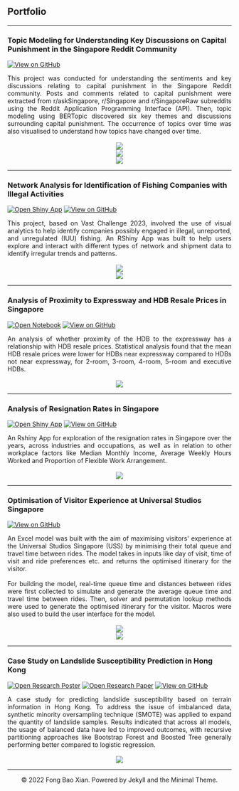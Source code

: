 ## Portfolio

---
### Topic Modeling for Understanding Key Discussions on Capital Punishment in the Singapore Reddit Community

[![View on GitHub](https://img.shields.io/badge/Github-View%20on%20Github-%23181717?logo=Github)](https://github.com/fongbx/topic_modelling_on_reddit_posts)

<div style="text-align: justify">
  This project was conducted for understanding the sentiments and key discussions relating to capital punishment in the Singapore Reddit community. Posts and comments related to capital punishment were extracted from r/askSingapore, r/Singapore and r/SingaporeRaw subreddits using the Reddit Application Programming Interface (API). Then, topic modeling using BERTopic discovered six key themes and discussions surrounding capital punishment. The occurrence of topics over time was also visualised to understand how topics have changed over time.
</div>
<br>
<center><img src="images/topic_1.JPG"/></center>
<center><img src="images/topic_2.JPG"/></center>
<center><img src="images/topics_over_time.JPG"/></center>

---
### Network Analysis for Identification of Fishing Companies with Illegal Activities

[![Open Shiny App](https://img.shields.io/badge/R-Open%20Shiny%20App-%23276DC3?logo=R)](https://oceanuswatch.shinyapps.io/shinyapp/)
[![View on GitHub](https://img.shields.io/badge/Github-View%20on%20Github-%23181717?logo=Github)](https://github.com/fongbx/vast-challenge-2023)

<div style="text-align: justify">
  This project, based on Vast Challenge 2023, involved the use of visual analytics to help identify companies possibly engaged in illegal, unreported, and unregulated (IUU) fishing. An RShiny App was built to help users explore and interact with different types of network and shipment data to identify irregular trends and patterns.
</div>
<br>
<center><img src="images/network_1.JPG"/></center>
<center><img src="images/network_2.JPG"/></center>

---
### Analysis of Proximity to Expressway and HDB Resale Prices in Singapore

[![Open Notebook](https://img.shields.io/badge/Python-Open%20Notebook-%233776AB?logo=Python)](html/hdb_resale_notebook.html)
[![View on GitHub](https://img.shields.io/badge/Github-View%20on%20Github-%23181717?logo=Github)](https://github.com/fongbx/hdb_resale)

<div style="text-align: justify">
  An analysis of whether proximity of the HDB to the expressway has a relationship with HDB resale prices. Statistical analysis found that the mean HDB resale prices were lower for HDBs near expressway compared to HDBs not near expressway, for 2-room, 3-room, 4-room, 5-room and executive HDBs.
</div>
<br>
<center><img src="images/hdb_resale.JPG"/></center>

---
### Analysis of Resignation Rates in Singapore

[![Open Shiny App](https://img.shields.io/badge/R-Open%20Shiny%20App-%23276DC3?logo=R)](https://fongbx.shinyapps.io/rshiny_app/)
[![View on GitHub](https://img.shields.io/badge/Github-View%20on%20Github-%23181717?logo=Github)](https://github.com/fongbx/resignation_rates)

<div style="text-align: justify">
  An Rshiny App for exploration of the resignation rates in Singapore over the years, across industries and occupations, as well as in relation to other workplace factors like Median Monthly Income, Average Weekly Hours Worked and Proportion of Flexible Work Arrangement.
</div>
<br>
<center><img src="images/Rshiny.JPG"/></center>

---
### Optimisation of Visitor Experience at Universal Studios Singapore

[![View on GitHub](https://img.shields.io/badge/Github-View%20on%20Github-%23181717?logo=Github)](https://github.com/fongbx/themepark_optimisation)

<div style="text-align: justify">
  An Excel model was built with the aim of maximising visitors' experience at the Universal Studios Singapore (USS) by minimising their total queue and travel time between rides. The model takes in inputs like day of visit, time of visit and ride preferences etc. and returns the optimised itinerary for the visitor.
<br><br>
  For building the model, real-time queue time and distances between rides were first collected to simulate and generate the average queue time and travel time between rides. Then, solver and permutation lookup methods were used to generate the optimised itinerary for the visitor. Macros were also used to build the user interface for the model.
</div>
<br>
<center><img src="images/themepark_input.JPG"/></center>
<center><img src="images/themepark_schedule.JPG"/></center>

---
### Case Study on Landslide Susceptibility Prediction in Hong Kong

[![Open Research Poster](https://img.shields.io/badge/PDF-Open_Research_Poster-blue?logo=adobe-acrobat-reader&logoColor=white)](pdf/landslide_poster.pdf)
[![Open Research Paper](https://img.shields.io/badge/PDF-Open_Research_Paper-blue?logo=adobe-acrobat-reader&logoColor=white)](pdf/landslide_research_paper.pdf)
[![View on GitHub](https://img.shields.io/badge/Github-View%20on%20Github-%23181717?logo=Github)](https://github.com/fongbx/landslide_prediction)

<div style="text-align: justify">
  A case study for predicting landslide susceptibility based on terrain information in Hong Kong. To address the issue of imbalanced data, synthetic minority oversampling technique (SMOTE) was applied to expand the quantity of landslide samples. Results indicated that across all models, the usage of balanced data have led to improved outcomes, with recursive partitioning approaches like Bootstrap Forest and Boosted Tree generally performing better compared to logistic regression.
</div>
<br>
<center><img src="images/landslide_poster.jpg"/></center>

---
<center>© 2022 Fong Bao Xian. Powered by Jekyll and the Minimal Theme.</center>
